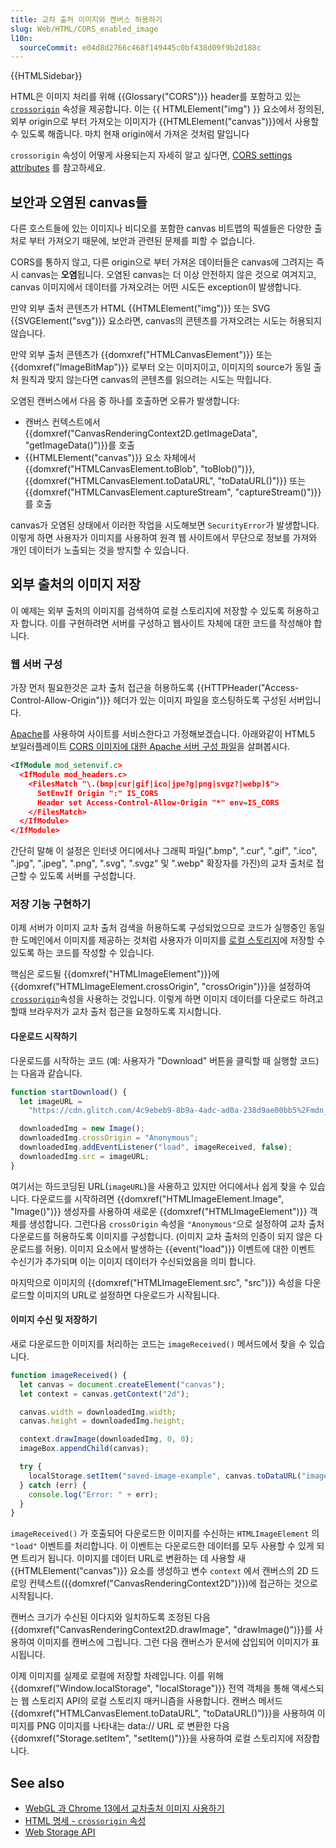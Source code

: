 ```yaml
---
title: 교차 출처 이미지와 캔버스 허용하기
slug: Web/HTML/CORS_enabled_image
l10n:
  sourceCommit: e04d8d2766c468f149445c0bf438d09f9b2d188c
---
```


{{HTMLSidebar}}

HTML은 이미지 처리를 위해 {{Glossary("CORS")}} header를 포함하고 있는 [`crossorigin`](/ko/docs/Web/HTML/Element/img#crossorigin) 속성을 제공합니다. 이는 {{ HTMLElement("img") }} 요소에서 정의된, 외부 origin으로 부터 가져오는 이미지가 {{HTMLElement("canvas")}}에서 사용할 수 있도록 해줍니다. 마치 현재 origin에서 가져온 것처럼 말입니다

`crossorigin` 속성이 어떻게 사용되는지 자세히 알고 싶다면, [CORS settings attributes](/ko/docs/Web/HTML/CORS_settings_attributes) 를 참고하세요.

## 보안과 오염된 canvas들

다른 호스트들에 있는 이미지나 비디오를 포함한 canvas 비트맵의 픽셀들은 다양한 출처로 부터 가져오기 때문에, 보안과 관련된 문제를 피할 수 없습니다.

CORS를 통하지 않고, 다른 origin으로 부터 가져온 데이터들은 canvas에 그려지는 즉시 canvas는 **오염**됩니다. 오염된 canvas는 더 이상 안전하지 않은 것으로 여겨지고, canvas 이미지에서 데이터를 가져오려는 어떤 시도든 exception이 발생합니다.

만약 외부 출처 콘텐츠가 HTML {{HTMLElement("img")}} 또는 SVG {{SVGElement("svg")}} 요소라면, canvas의 콘텐츠를 가져오려는 시도는 허용되지 않습니다.

만약 외부 출처 콘텐츠가 {{domxref("HTMLCanvasElement")}} 또는 {{domxref("ImageBitMap")}} 로부터 오는 이미지이고, 이미지의 source가 동일 출처 원칙과 맞지 않는다면 canvas의 콘텐츠를 읽으려는 시도는 막힙니다.

오염된 캔버스에서 다음 중 하나를 호출하면 오류가 발생합니다:

- 캔버스 컨텍스트에서 {{domxref("CanvasRenderingContext2D.getImageData", "getImageData()")}}를 호출
- {{HTMLElement("canvas")}} 요소 자체에서 {{domxref("HTMLCanvasElement.toBlob", "toBlob()")}}, {{domxref("HTMLCanvasElement.toDataURL", "toDataURL()")}} 또는 {{domxref("HTMLCanvasElement.captureStream", "captureStream()")}}를 호출

canvas가 오염된 상태에서 이러한 작업을 시도해보면 `SecurityError`가 발생합니다. 이렇게 하면 사용자가 이미지를 사용하여 원격 웹 사이트에서 무단으로 정보를 가져와 개인 데이터가 노출되는 것을 방지할 수 있습니다.

## 외부 출처의 이미지 저장

이 예제는 외부 출처의 이미지를 검색하여 로컬 스토리지에 저장할 수 있도록 허용하고자 합니다. 이를 구현하려면 서버를 구성하고 웹사이트 자체에 대한 코드를 작성해야 합니다.

### 웹 서버 구성

가장 먼저 필요한것은 교차 출처 접근을 허용하도록 {{HTTPHeader("Access-Control-Allow-Origin")}} 헤더가 있는 이미지 파일을 호스팅하도록 구성된 서버입니다.

[Apache](https://httpd.apache.org/)를 사용하여 사이트를 서비스한다고 가정해보겠습니다. 아래와같이 HTML5 보일러플레이트 [CORS 이미지에 대한 Apache 서버 구성 파일](https://github.com/h5bp/server-configs-apache/blob/master/src/cross-origin/images.conf)을 살펴봅시다.

```xml
<IfModule mod_setenvif.c>
  <IfModule mod_headers.c>
    <FilesMatch "\.(bmp|cur|gif|ico|jpe?g|png|svgz?|webp)$">
      SetEnvIf Origin ":" IS_CORS
      Header set Access-Control-Allow-Origin "*" env=IS_CORS
    </FilesMatch>
  </IfModule>
</IfModule>
```

간단히 말해 이 설정은 인터넷 어디에서나 그래픽 파일(".bmp", ".cur", ".gif", ".ico", ".jpg", ".jpeg", ".png", ".svg", ".svgz" 및 ".webp" 확장자를 가진)의 교차 출처로 접근할 수 있도록 서버를 구성합니다.

### 저장 기능 구현하기

이제 서버가 이미지 교차 출처 검색을 허용하도록 구성되었으므로 코드가 실행중인 동일한 도메인에서 이미지를 제공하는 것처럼 사용자가 이미지를 [로컬 스토리지](/ko/docs/Web/API/Web_Storage_API)에 저장할 수 있도록 하는 코드를 작성할 수 있습니다.

핵심은 로드될 {{domxref("HTMLImageElement")}}에 {{domxref("HTMLImageElement.crossOrigin", "crossOrigin")}}을 설정하여 [`crossorigin`](/ko/docs/Web/HTML/Global_attributes#crossorigin)속성을 사용하는 것입니다. 이렇게 하면 이미지 데이터를 다운로드 하려고 할때 브라우저가 교차 출처 접근을 요청하도록 지시합니다.

#### 다운로드 시작하기

다운로드를 시작하는 코드 (예: 사용자가 "Download" 버튼을 클릭할 때 실행할 코드)는 다음과 같습니다.

```js
function startDownload() {
  let imageURL =
    "https://cdn.glitch.com/4c9ebeb9-8b9a-4adc-ad0a-238d9ae00bb5%2Fmdn_logo-only_color.svg?1535749917189";

  downloadedImg = new Image();
  downloadedImg.crossOrigin = "Anonymous";
  downloadedImg.addEventListener("load", imageReceived, false);
  downloadedImg.src = imageURL;
}
```

여기서는 하드코딩된 URL(`imageURL`)을 사용하고 있지만 어디에서나 쉽게 찾을 수 있습니다. 다운로드를 시작하려면 {{domxref("HTMLImageElement.Image", "Image()")}} 생성자를 사용하여 새로운 {{domxref("HTMLImageElement")}} 객체를 생성합니다. 그런다음 `crossOrigin` 속성을 `"Anonymous"`으로 설정하여 교차 출처 다운로드를 허용하도록 이미지를 구성합니다. (이미지 교차 출처의 인증이 되지 않은 다운로드를 허용). 이미지 요소에서 발생하는 {{event("load")}} 이벤트에 대한 이벤트 수신기가 추가되며 이는 이미지 데이터가 수신되었음을 의미 합니다.

마지막으로 이미지의 {{domxref("HTMLImageElement.src", "src")}} 속성을 다운로드할 이미지의 URL로 설정하면 다운로드가 시작됩니다.

#### 이미지 수신 및 저장하기

새로 다운로드한 이미지를 처리하는 코드는 `imageReceived()` 메서드에서 찾을 수 있습니다.

```js
function imageReceived() {
  let canvas = document.createElement("canvas");
  let context = canvas.getContext("2d");

  canvas.width = downloadedImg.width;
  canvas.height = downloadedImg.height;

  context.drawImage(downloadedImg, 0, 0);
  imageBox.appendChild(canvas);

  try {
    localStorage.setItem("saved-image-example", canvas.toDataURL("image/png"));
  } catch (err) {
    console.log("Error: " + err);
  }
}
```

`imageReceived()` 가 호출되어 다운로드한 이미지를 수신하는 `HTMLImageElement` 의 `"load"` 이벤트를 처리합니다. 이 이벤트는 다운로드한 데이터를 모두 사용할 수 있게 되면 트리거 됩니다. 이미지를 데이터 URL로 변환하는 데 사용할 새 {{HTMLElement("canvas")}} 요소를 생성하고 변수 `context` 에서 캔버스의 2D 드로잉 컨텍스트({{domxref("CanvasRenderingContext2D")}})에 접근하는 것으로 시작됩니다.

캔버스 크기가 수신된 이다지와 일치하도록 조정된 다음 {{domxref("CanvasRenderingContext2D.drawImage", "drawImage()")}}를 사용하여 이미지를 캔버스에 그립니다. 그런 다음 캔버스가 문서에 삽입되어 이미지가 표시됩니다.

이제 이미지를 실제로 로컬에 저장할 차례입니다. 이를 위해 {{domxref("Window.localStorage", "localStorage")}} 전역 객체을 통해 액세스되는 웹 스토리지 API의 로컬 스토리지 매커니즘을 사용합니다. 캔버스 메서드 {{domxref("HTMLCanvasElement.toDataURL", "toDataURL()")}}을 사용하여 이미지를 PNG 이미지를 나타내는 data:// URL 로 변환한 다음 {{domxref("Storage.setItem", "setItem()")}}을 사용하여 로컬 스토리지에 저장합니다.

## See also

- [WebGL 과 Chrome 13에서 교차출처 이미지 사용하기](http://blog.chromium.org/2011/07/using-cross-domain-images-in-webgl-and.html)
- [HTML 명세 - `crossorigin` 속성](http://whatwg.org/html#attr-img-crossorigin)
- [Web Storage API](/ko/docs/Web/API/Web_Storage_API)
